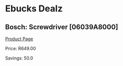 
# Ebucks Dealz
## Bosch: Screwdriver [06039A8000]
[Product Page](https://www.ebucks.com/web/shop/productSelected.do?prodId=335369750&catId=370101825)

Price: R649.00

Savings: 50.0


	
